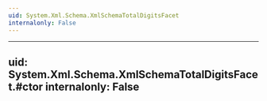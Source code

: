 ```yaml
---
uid: System.Xml.Schema.XmlSchemaTotalDigitsFacet
internalonly: False
---
```


---
uid: System.Xml.Schema.XmlSchemaTotalDigitsFacet.#ctor
internalonly: False
---
